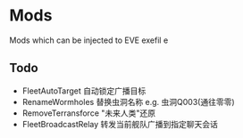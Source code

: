 # Mods
Mods which can be injected to EVE exefil
e




## Todo
- FleetAutoTarget 自动锁定广播目标
- RenameWormholes 替换虫洞名称 e.g. 虫洞Q003(通往零零)
- RemoveTerransforce "未来人类"还原
- FleetBroadcastRelay 转发当前舰队广播到指定聊天会话
